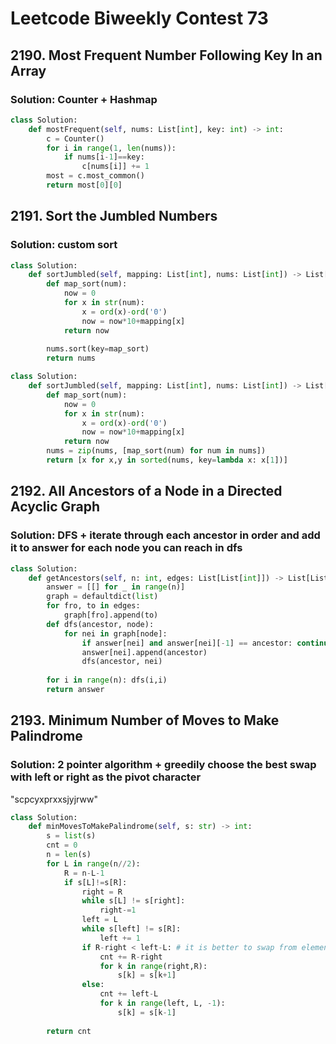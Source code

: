 # Leetcode Biweekly Contest 73


## 2190. Most Frequent Number Following Key In an Array

### Solution: Counter + Hashmap

```py
class Solution:
    def mostFrequent(self, nums: List[int], key: int) -> int:
        c = Counter()
        for i in range(1, len(nums)):
            if nums[i-1]==key:
                c[nums[i]] += 1
        most = c.most_common()
        return most[0][0]
```

## 2191. Sort the Jumbled Numbers

### Solution: custom sort

```py
class Solution:
    def sortJumbled(self, mapping: List[int], nums: List[int]) -> List[int]:
        def map_sort(num):
            now = 0
            for x in str(num):
                x = ord(x)-ord('0')
                now = now*10+mapping[x]
            return now
                
        nums.sort(key=map_sort)
        return nums
```


```py
class Solution:
    def sortJumbled(self, mapping: List[int], nums: List[int]) -> List[int]:
        def map_sort(num):
            now = 0
            for x in str(num):
                x = ord(x)-ord('0')
                now = now*10+mapping[x]
            return now
        nums = zip(nums, [map_sort(num) for num in nums])
        return [x for x,y in sorted(nums, key=lambda x: x[1])]
```

## 2192. All Ancestors of a Node in a Directed Acyclic Graph

### Solution: DFS + iterate through each ancestor in order and add it to answer for each node you can reach in dfs

```py
class Solution:
    def getAncestors(self, n: int, edges: List[List[int]]) -> List[List[int]]:
        answer = [[] for _ in range(n)]
        graph = defaultdict(list)
        for fro, to in edges:
            graph[fro].append(to)
        def dfs(ancestor, node):
            for nei in graph[node]:
                if answer[nei] and answer[nei][-1] == ancestor: continue
                answer[nei].append(ancestor)
                dfs(ancestor, nei)
            
        for i in range(n): dfs(i,i)
        return answer
```

## 2193. Minimum Number of Moves to Make Palindrome

### Solution: 2 pointer algorithm + greedily choose the best swap with left or right as the pivot character

"scpcyxprxxsjyjrww"


```py
class Solution:
    def minMovesToMakePalindrome(self, s: str) -> int:
        s = list(s)
        cnt = 0
        n = len(s)
        for L in range(n//2):
            R = n-L-1
            if s[L]!=s[R]:
                right = R
                while s[L] != s[right]:
                    right-=1
                left = L
                while s[left] != s[R]:
                    left += 1
                if R-right < left-L: # it is better to swap from element at right position to the end R position
                    cnt += R-right
                    for k in range(right,R):
                        s[k] = s[k+1]
                else:
                    cnt += left-L
                    for k in range(left, L, -1):
                        s[k] = s[k-1]
                    
        return cnt
```